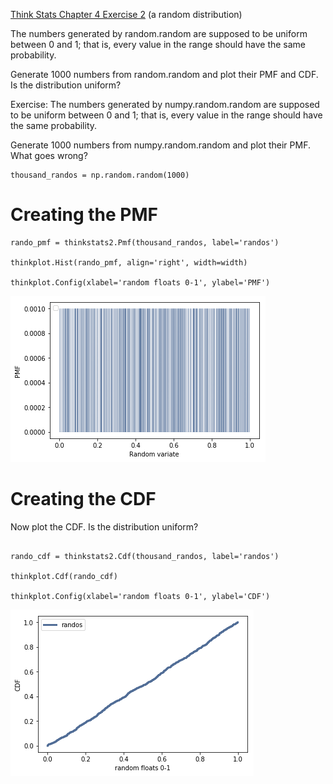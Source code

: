 [Think Stats Chapter 4 Exercise 2](http://greenteapress.com/thinkstats2/html/thinkstats2005.html#toc41) (a random distribution)

The numbers generated by random.random are supposed to be uniform between 0 and 1; that is, every value in the range should have the same probability.

Generate 1000 numbers from random.random and plot their PMF and CDF. Is the distribution uniform? 

Exercise: The numbers generated by numpy.random.random are supposed to be uniform between 0 and 1; that is, every value in the range should have the same probability.

Generate 1000 numbers from numpy.random.random and plot their PMF. What goes wrong?

```
thousand_randos = np.random.random(1000)
```
# Creating the PMF
```
rando_pmf = thinkstats2.Pmf(thousand_randos, label='randos')

thinkplot.Hist(rando_pmf, align='right', width=width)

thinkplot.Config(xlabel='random floats 0-1', ylabel='PMF')
```
![Randos_PMF](https://github.com/BNewborn/dsp/blob/master/randos_pmf.png)

# Creating the CDF


Now plot the CDF. Is the distribution uniform?
```

rando_cdf = thinkstats2.Cdf(thousand_randos, label='randos')

thinkplot.Cdf(rando_cdf)

thinkplot.Config(xlabel='random floats 0-1', ylabel='CDF')
```

![Randos_CDF](https://github.com/BNewborn/dsp/blob/master/randos_cdf.png)
